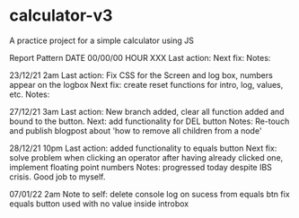 # calculator-v3
A practice project for a simple calculator using JS 

Report Pattern
DATE 00/00/00 HOUR XXX
Last action:
Next fix:
Notes:

23/12/21 2am
Last action: Fix CSS for the Screen and log box, numbers appear on the logbox
Next fix: create reset functions for intro, log, values, etc.
Notes:

27/12/21 3am
Last action: New branch added, clear all function added and bound to the button.
Next: add functionality for DEL button
Notes: Re-touch and publish blogpost about 'how to remove all children from a node'

28/12/21 10pm
Last action: added functionality to equals button
Next fix: solve problem when clicking an operator after having already clicked one, implement floating point numbers
Notes: progressed today despite IBS crisis. Good job to myself.

07/01/22 2am 
Note to self: delete console log on sucess from equals btn
fix equals button used with no value inside introbox